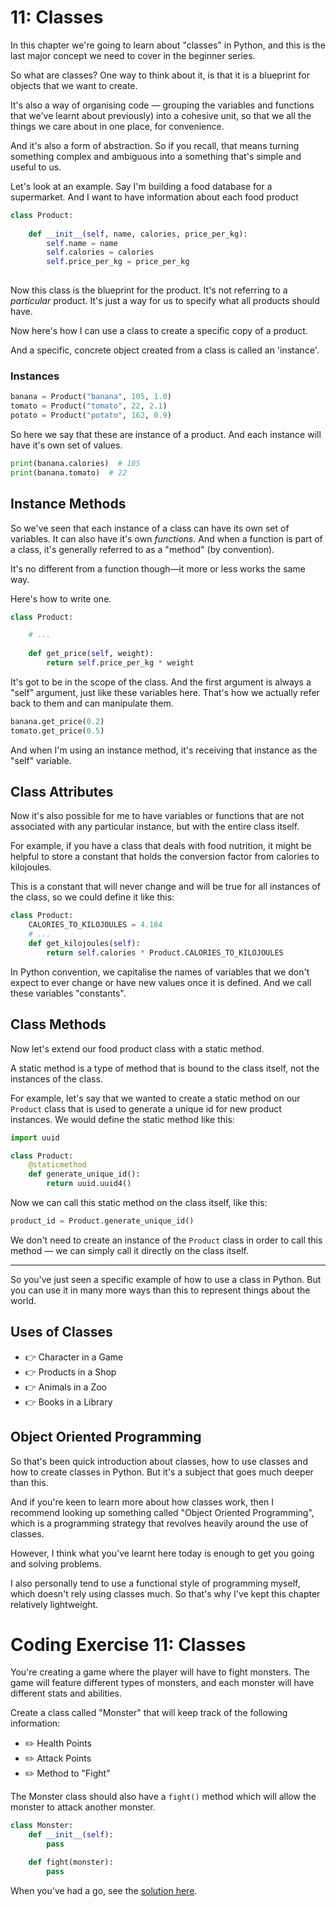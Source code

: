 # 11: Classes

In this chapter we're going to learn about "classes" in Python, and this is the last major concept we need to cover in the beginner series.

So what are classes? One way to think about it, is that it is a blueprint for objects that we want to create.

It's also a way of organising code — grouping the variables and functions that we've learnt about previously) into a cohesive unit, so that we all the things we care about in one place, for convenience.

And it's also a form of abstraction. So if you recall, that means turning something complex and ambiguous into a something that's simple and useful to us.

Let's look at an example. Say I'm building a food database for a supermarket. And I want to have information about each food product

```python
class Product:
	
	def __init__(self, name, calories, price_per_kg):
		self.name = name
		self.calories = calories
		self.price_per_kg = price_per_kg
	
```

Now this class is the blueprint for the product. It's not referring to a *particular* product. It's just a way for us to specify what all products should have.

Now here's how I can use a class to create a specific copy of a product. 

And a specific, concrete object created from a class is called an 'instance'.

### Instances

```python
banana = Product("banana", 105, 1.0)
tomato = Product("tomato", 22, 2.1)
potato = Product("potato", 162, 0.9)
```

So here we say that these are instance of a product. And each instance will have it's own set of values.

```python
print(banana.calories)  # 105
print(banana.tomato)  # 22
```

## Instance Methods

So we've seen that each instance of a class can have its own set of variables. It can also have it's own *functions*. And when a function is part of a class, it's generally referred to as a "method" (by convention).

It's no different from a function though—it more or less works the same way.

Here's how to write one.

```python
class Product:

	# ...
	
	def get_price(self, weight):
		return self.price_per_kg * weight
```

It's got to be in the scope of the class. And the first argument is always a "self" argument, just like these variables here. That's how we actually refer back to them and can manipulate them.

```python
banana.get_price(0.2)
tomato.get_price(0.5)
```

And when I'm using an instance method, it's receiving that instance as the "self" variable.

## Class Attributes

Now it's also possible for me to have variables or functions that are not associated with any particular instance, but with the entire class itself.

For example, if you have a class that deals with food nutrition, it might be helpful to store a constant that holds the conversion factor from calories to kilojoules.

This is a constant that will never change and will be true for all instances of the class, so we could define it like this:

```python
class Product:
	CALORIES_TO_KILOJOULES = 4.184
	# ...
	def get_kilojoules(self):
		return self.calories * Product.CALORIES_TO_KILOJOULES
```

In Python convention, we capitalise the names of variables that we don't expect to ever change or have new values once it is defined. And we call these variables "constants".

## Class Methods

Now let's extend our food product class with a static method.

A static method is a type of method that is bound to the class itself, not the instances of the class.

For example, let's say that we wanted to create a static method on our `Product` class that is used to generate a unique id for new product instances. We would define the static method like this:

```python
import uuid

class Product:
	@staticmethod
	def generate_unique_id():
		return uuid.uuid4()
```

Now we can call this static method on the class itself, like this:

```python
product_id = Product.generate_unique_id()
```

We don't need to create an instance of the `Product` class in order to call this method — we can simply call it directly on the class itself.

---

So you've just seen a specific example of how to use a class in Python. But you can use it in many more ways than this to represent things about the world.

## Uses of Classes

- 👉  Character in a Game
- 👉  Products in a Shop
- 👉  Animals in a Zoo
- 👉  Books in a Library

## Object Oriented Programming

So that's been quick introduction about classes, how to use classes and how to create classes in Python. But it's a subject that goes much deeper than this. 

And if you're keen to learn more about how classes work, then I recommend looking up something called "Object Oriented Programming", which is a programming strategy that revolves heavily around the use of classes.

However, I think what you've learnt here today is enough to get you going and solving problems. 

I also personally tend to use a functional style of programming myself, which doesn't rely using classes much. So that's why I've kept this chapter relatively lightweight.

# Coding Exercise 11: Classes

You're creating a game where the player will have to fight monsters. The game will feature different types of monsters, and each monster will have different stats and abilities.

Create a class called "Monster" that will keep track of the following information:

- ✏️  Health Points
- ✏️  Attack Points
- ✏️  Method to "Fight"

The Monster class should also have a `fight()` method which will allow the monster to attack another monster.

```python
class Monster:
	def __init__(self):
		pass

	def fight(monster):
		pass
```

When you've had a go, see the [solution here](./solution_11.py).